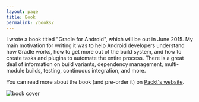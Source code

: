 ```yaml
---
layout: page
title: Book
permalink: /books/
---
```


I wrote a book titled "Gradle for Android", which will be out in June 2015. My main motivation for writing it was to help Android developers understand how Gradle works, how to get more out of the build system, and how to create tasks and plugins to automate the entire process. There is a great deal of information on build variants, dependency management, multi-module builds, testing, continuous integration, and more.

You can read more about the book (and pre-order it) on [Packt's website](https://www.packtpub.com/application-development/gradle-android "Gradle for Android - Packt Publishing").

![book cover](http://www.kevinpelgrims.com/blog/files/images/2015/05/gradle_for_android_cover.jpg)
